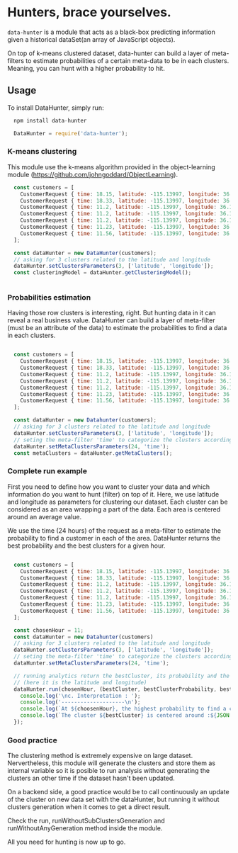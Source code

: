 # Hunters, brace yourselves.

`data-hunter` is a module that acts as a black-box predicting information given a historical dataSet(an array of JavaScript objects).

On top of k-means clustered dataset, data-hunter can build a layer of meta-filters to estimate probabilities of a 
certain meta-data to be in each clusters.
Meaning, you can hunt with a higher probability to hit.

## Usage

To install DataHunter, simply run:

```JavaScript
  npm install data-hunter

  DataHunter = require('data-hunter');
```

### K-means clustering

This module use the k-means algorithm provided in the object-learning module (https://github.com/johngoddard/ObjectLearning).

```JavaScript
  const customers = [
    CustomerRequest { time: 18.15, latitude: -115.13997, longitude: 36.17192 },
  	CustomerRequest { time: 18.33, latitude: -115.13997, longitude: 36.17192 },
  	CustomerRequest { time: 11.2, latitude: -115.13997, longitude: 36.17192 },
  	CustomerRequest { time: 11.2, latitude: -115.13997, longitude: 36.17192 },
  	CustomerRequest { time: 11.2, latitude: -115.13997, longitude: 36.17192 },
  	CustomerRequest { time: 11.23, latitude: -115.13997, longitude: 36.17192 },
  	CustomerRequest { time: 11.56, latitude: -115.13997, longitude: 36.17192 },
  ];

  const dataHunter = new DataHunter(customers);
  // asking for 3 clusters related to the latitude and longitude
  dataHunter.setClustersParameters(3, ['latitude', 'longitude']);
  const clusteringModel = dataHunter.getClusteringModel();
  
```
### Probabilities estimation

Having those row clusters is interesting, right. But hunting data in it can reveal a real business value.
DataHunter can build a layer of meta-filter (must be an attribute of the data) to estimate the probabilities to find a data in each clusters.

```JavaScript

  const customers = [
    CustomerRequest { time: 18.15, latitude: -115.13997, longitude: 36.17192 },
  	CustomerRequest { time: 18.33, latitude: -115.13997, longitude: 36.17192 },
  	CustomerRequest { time: 11.2, latitude: -115.13997, longitude: 36.17192 },
  	CustomerRequest { time: 11.2, latitude: -115.13997, longitude: 36.17192 },
  	CustomerRequest { time: 11.2, latitude: -115.13997, longitude: 36.17192 },
  	CustomerRequest { time: 11.23, latitude: -115.13997, longitude: 36.17192 },
  	CustomerRequest { time: 11.56, latitude: -115.13997, longitude: 36.17192 },
  ];

  const dataHunter = new Datahunter(customers);
  // asking for 3 clusters related to the latitude and longitude
  dataHunter.setClustersParameters(3, ['latitude', 'longitude']);
  // seting the meta-filter 'time' to categorize the clusters according to the time of the request
  dataHunter.setMetaClustersParameters(24, 'time');
  const metaClusters = dataHunter.getMetaClusters();

```
### Complete run example

First you need to define how you want to cluster your data and which information do you want to hunt (filter) on top of it.
Here, we use latitude and longitude as parameters for clustering our dataset.
Each cluster can be considered as an area wrapping a part of the data.
Each area is centered around an average value.

We use the time (24 hours) of the request as a meta-filter to estimate the probability to find a customer in each of the area.
DataHunter returns the best probability and the best clusters for a given hour.

```JavaScript

  const customers = [
    CustomerRequest { time: 18.15, latitude: -115.13997, longitude: 36.17192 },
  	CustomerRequest { time: 18.33, latitude: -115.13997, longitude: 36.17192 },
  	CustomerRequest { time: 11.2, latitude: -115.13997, longitude: 36.17192 },
  	CustomerRequest { time: 11.2, latitude: -115.13997, longitude: 36.17192 },
  	CustomerRequest { time: 11.2, latitude: -115.13997, longitude: 36.17192 },
  	CustomerRequest { time: 11.23, latitude: -115.13997, longitude: 36.17192 },
  	CustomerRequest { time: 11.56, latitude: -115.13997, longitude: 36.17192 },
  ];

  const chosenHour = 11;
  const dataHunter = new Datahunter(customers)
  // asking for 3 clusters related to the latitude and longitude
  dataHunter.setClustersParameters(3, ['latitude', 'longitude']);
  // seting the meta-filter 'time' to categorize the clusters according to the time of the request
  dataHunter.setMetaClustersParameters(24, 'time');

  // running analytics return the bestCluster, its probability and the corresponding cluster's parameters average 
  // (here it is the latitude and longitude)
  dataHunter.run(chosenHour, (bestCluster, bestClusterProbability, bestClusterAverage) => {
    console.log('\nc. Interpretation : ');
    console.log('--------------------\n');
    console.log(`At ${choosenHour}, the highest probability to find a customer request is in the cluster : ${bestCluster}`);
    console.log(`The cluster ${bestCluster} is centered around :${JSON.stringify(bestClusterAverage, null, 2)}`);
  });

```
### Good practice

The clustering method is extremely expensive on large dataset. 
Nervertheless, this module will generate the clusters and store them as internal variable so it is posible to run analysis without generating the clusters an other time if the dataset hasn't been updated.

On a backend side, a good practice would be to call continuously an update of the cluster on new data set with the dataHunter,
but running it without clusters generation when it comes to get a direct result.

Check the run, runWithoutSubClustersGeneration and runWithoutAnyGeneration method inside the module.


All you need for hunting is now up to go.
